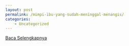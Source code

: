 ```yaml
---
layout: post
permalink: /mimpi-ibu-yang-sudah-meninggal-menangis/
categories:
    - Uncategorized
---
```


[Baca Selengkapnya](/04)
